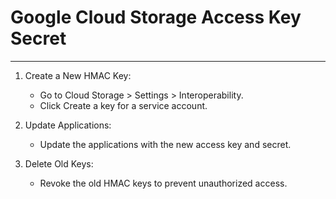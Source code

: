 # Google Cloud Storage Access Key Secret
___
1. Create a New HMAC Key:
   * Go to Cloud Storage > Settings > Interoperability.
   * Click Create a key for a service account.

2. Update Applications:
   * Update the applications with the new access key and secret.

3. Delete Old Keys:
   * Revoke the old HMAC keys to prevent unauthorized access.